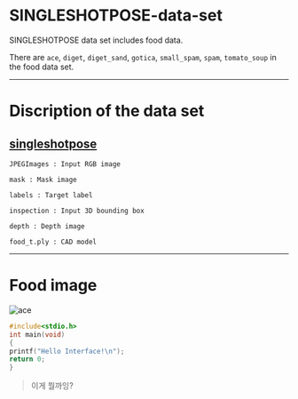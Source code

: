 # SINGLESHOTPOSE-data-set
SINGLESHOTPOSE data set includes food data.

There are `ace`, `diget`, `diget_sand`, `gotica`, `small_spam`, `spam`, `tomato_soup` in the food data set.



* * *
# Discription of the data set


## [singleshotpose](https://drive.google.com/drive/folders/1KIaRF-iPUBoTEOu4agdcffVfHysYrNGc?usp=sharing)
```
JPEGImages : Input RGB image

mask : Mask image

labels : Target label

inspection : Input 3D bounding box

depth : Depth image

food_t.ply : CAD model
```


* * *
# Food image
![ace](C:\Users\skdid\OneDrive\Desktop\ace "링크 설명(title)을 작성하세요.")
```c
#include<stdio.h>
int main(void)
{
printf("Hello Interface!\n");
return 0;
}
```

> 이게 뭘까잉?
